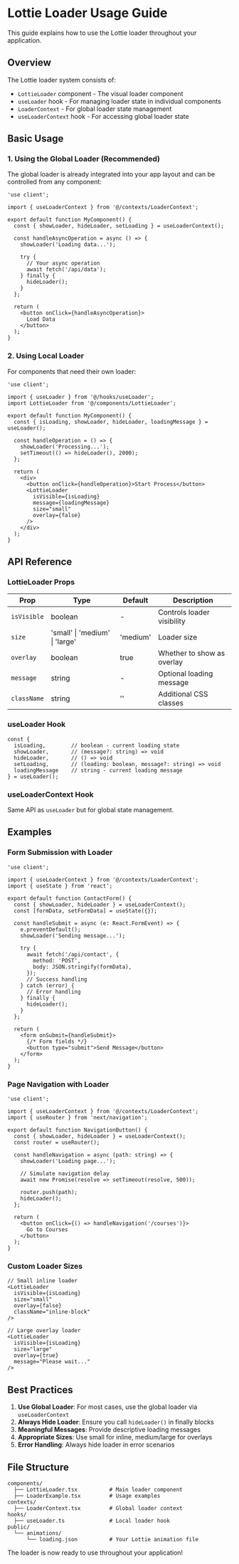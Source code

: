 # Lottie Loader Usage Guide

This guide explains how to use the Lottie loader throughout your application.

## Overview

The Lottie loader system consists of:
- `LottieLoader` component - The visual loader component
- `useLoader` hook - For managing loader state in individual components
- `LoaderContext` - For global loader state management
- `useLoaderContext` hook - For accessing global loader state

## Basic Usage

### 1. Using the Global Loader (Recommended)

The global loader is already integrated into your app layout and can be controlled from any component:

```tsx
'use client';

import { useLoaderContext } from '@/contexts/LoaderContext';

export default function MyComponent() {
  const { showLoader, hideLoader, setLoading } = useLoaderContext();

  const handleAsyncOperation = async () => {
    showLoader('Loading data...');
    
    try {
      // Your async operation
      await fetch('/api/data');
    } finally {
      hideLoader();
    }
  };

  return (
    <button onClick={handleAsyncOperation}>
      Load Data
    </button>
  );
}
```

### 2. Using Local Loader

For components that need their own loader:

```tsx
'use client';

import { useLoader } from '@/hooks/useLoader';
import LottieLoader from '@/components/LottieLoader';

export default function MyComponent() {
  const { isLoading, showLoader, hideLoader, loadingMessage } = useLoader();

  const handleOperation = () => {
    showLoader('Processing...');
    setTimeout(() => hideLoader(), 2000);
  };

  return (
    <div>
      <button onClick={handleOperation}>Start Process</button>
      <LottieLoader
        isVisible={isLoading}
        message={loadingMessage}
        size="small"
        overlay={false}
      />
    </div>
  );
}
```

## API Reference

### LottieLoader Props

| Prop | Type | Default | Description |
|------|------|---------|-------------|
| `isVisible` | boolean | - | Controls loader visibility |
| `size` | 'small' \| 'medium' \| 'large' | 'medium' | Loader size |
| `overlay` | boolean | true | Whether to show as overlay |
| `message` | string | - | Optional loading message |
| `className` | string | '' | Additional CSS classes |

### useLoader Hook

```tsx
const {
  isLoading,        // boolean - current loading state
  showLoader,       // (message?: string) => void
  hideLoader,       // () => void
  setLoading,       // (loading: boolean, message?: string) => void
  loadingMessage    // string - current loading message
} = useLoader();
```

### useLoaderContext Hook

Same API as `useLoader` but for global state management.

## Examples

### Form Submission with Loader

```tsx
'use client';

import { useLoaderContext } from '@/contexts/LoaderContext';
import { useState } from 'react';

export default function ContactForm() {
  const { showLoader, hideLoader } = useLoaderContext();
  const [formData, setFormData] = useState({});

  const handleSubmit = async (e: React.FormEvent) => {
    e.preventDefault();
    showLoader('Sending message...');
    
    try {
      await fetch('/api/contact', {
        method: 'POST',
        body: JSON.stringify(formData),
      });
      // Success handling
    } catch (error) {
      // Error handling
    } finally {
      hideLoader();
    }
  };

  return (
    <form onSubmit={handleSubmit}>
      {/* Form fields */}
      <button type="submit">Send Message</button>
    </form>
  );
}
```

### Page Navigation with Loader

```tsx
'use client';

import { useLoaderContext } from '@/contexts/LoaderContext';
import { useRouter } from 'next/navigation';

export default function NavigationButton() {
  const { showLoader, hideLoader } = useLoaderContext();
  const router = useRouter();

  const handleNavigation = async (path: string) => {
    showLoader('Loading page...');
    
    // Simulate navigation delay
    await new Promise(resolve => setTimeout(resolve, 500));
    
    router.push(path);
    hideLoader();
  };

  return (
    <button onClick={() => handleNavigation('/courses')}>
      Go to Courses
    </button>
  );
}
```

### Custom Loader Sizes

```tsx
// Small inline loader
<LottieLoader
  isVisible={isLoading}
  size="small"
  overlay={false}
  className="inline-block"
/>

// Large overlay loader
<LottieLoader
  isVisible={isLoading}
  size="large"
  overlay={true}
  message="Please wait..."
/>
```

## Best Practices

1. **Use Global Loader**: For most cases, use the global loader via `useLoaderContext`
2. **Always Hide Loader**: Ensure you call `hideLoader()` in finally blocks
3. **Meaningful Messages**: Provide descriptive loading messages
4. **Appropriate Sizes**: Use small for inline, medium/large for overlays
5. **Error Handling**: Always hide loader in error scenarios

## File Structure

```
components/
  ├── LottieLoader.tsx          # Main loader component
  ├── LoaderExample.tsx         # Usage examples
contexts/
  ├── LoaderContext.tsx         # Global loader context
hooks/
  ├── useLoader.ts              # Local loader hook
public/
  └── animations/
      └── loading.json          # Your Lottie animation file
```

The loader is now ready to use throughout your application!
